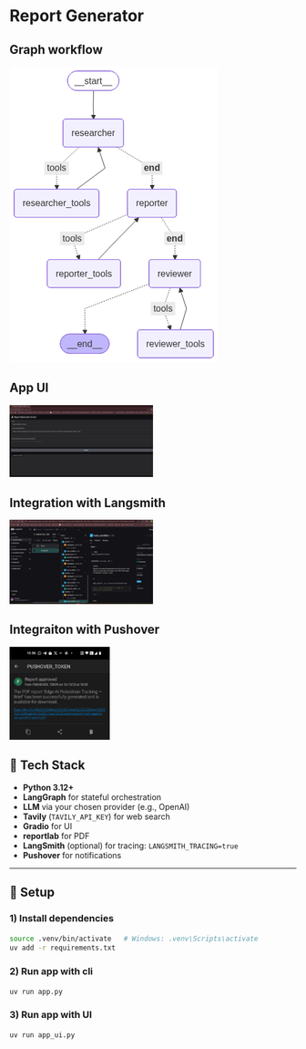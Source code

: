
# Report Generator 
## Graph workflow
![Alt text](images/flow.png)

## App UI
<img src="images/app_ui.png" style="width:50%; height:50%; object-fit:contain;"/>

## Integration with Langsmith
<img src="images/langsmith.jpg" style="width:50%; height:50%; object-fit:contain;"/>

## Integraiton with Pushover
<img src="images/pushover_notification.png" style="width:35%; height:35%; object-fit:contain;"/>

## 🧩 Tech Stack

- **Python 3.12+**
- **LangGraph** for stateful orchestration
- **LLM** via your chosen provider (e.g., OpenAI)  
- **Tavily** (`TAVILY_API_KEY`) for web search
- **Gradio** for UI
- **reportlab** for PDF
- **LangSmith** (optional) for tracing: `LANGSMITH_TRACING=true`
- **Pushover** for notifications

---

## 🔧 Setup
### 1) Install dependencies
```bash
source .venv/bin/activate   # Windows: .venv\Scripts\activate
uv add -r requirements.txt
```

### 2) Run app with cli
```bash
uv run app.py
```

### 3) Run app with UI
~~~bash
uv run app_ui.py
~~~

